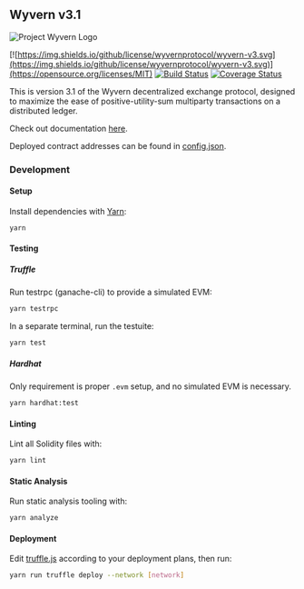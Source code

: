 Wyvern v3.1
-----------

![Project Wyvern Logo](https://media.githubusercontent.com/media/ProjectWyvern/wyvern-branding/master/logo/logo-square-red-transparent-200x200.png?raw=true "Project Wyvern Logo")

[![https://img.shields.io/github/license/wyvernprotocol/wyvern-v3.svg](https://img.shields.io/github/license/wyvernprotocol/wyvern-v3.svg)](https://opensource.org/licenses/MIT) [![Build Status](https://travis-ci.org/wyvernprotocol/wyvern-v3.svg?branch=master)](https://travis-ci.org/wyvernprotocol/wyvern-v3) [![Coverage Status](https://coveralls.io/repos/github/wyvernprotocol/wyvern-v3/badge.svg?branch=master)](https://coveralls.io/github/wyvernprotocol/wyvern-v3?branch=master)

This is version 3.1 of the Wyvern decentralized exchange protocol, designed to maximize the ease of positive-utility-sum multiparty transactions on a distributed ledger.

Check out documentation [here](https://wyvernprotocol.com/docs).

Deployed contract addresses can be found in [config.json](config.json).

### Development

#### Setup

Install dependencies with [Yarn](https://yarnpkg.com/en/):

```bash
yarn
```

#### Testing

##### Truffle

Run testrpc (ganache-cli) to provide a simulated EVM:

```bash
yarn testrpc
```

In a separate terminal, run the testuite:

```bash
yarn test
```

##### Hardhat

Only requirement is proper `.evm` setup, and no simulated EVM is necessary. 

```bash
yarn hardhat:test
```

#### Linting

Lint all Solidity files with:

```bash
yarn lint
```

#### Static Analysis

Run static analysis tooling with:

```bash
yarn analyze
```

#### Deployment

Edit [truffle.js](truffle.js) according to your deployment plans, then run:

```bash
yarn run truffle deploy --network [network]
```
